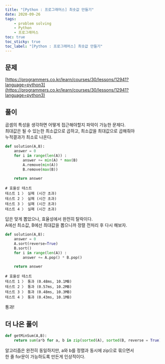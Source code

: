 ```yaml
---
title: "[Python : 프로그래머스] 최솟값 만들기"
date: 2020-09-26
tags:
    - problem solving
    - Python
    - 프로그래머스
toc: true
toc_sticky: true
toc_label: "[Python : 프로그래머스] 최솟값 만들기"
---
```

## 문제
[https://programmers.co.kr/learn/courses/30/lessons/12941?language=python3](https://programmers.co.kr/learn/courses/30/lessons/12941?language=python3)
## 풀이
곱셈의 특성을 생각하면 어떻게 접근해야할지 파악이 가능한 문제다.  
최대값은 될 수 있는한 최소값으로 곱하고, 최소값을 최대값으로 곱해줘야  
누적결과가 최소로 나온다.  
```python
def solution(A,B):
    answer = 0
    for i in range(len(A)) :
        answer += min(A) * max(B)
        A.remove(min(A))
        B.remove(max(B))
        
    return answer
```
```
# 효율성 테스트
테스트 1 〉	실패 (시간 초과)
테스트 2 〉	실패 (시간 초과)
테스트 3 〉	실패 (시간 초과)
테스트 4 〉	실패 (시간 초과)
```
답은 맞게 뽑았으나, 효율성에서 완전히 탈락이다.  
A에선 최소값, B에선 최대값을 뽑으니까 정렬 전처리 후 다시 해보자.  
```python
def solution(A,B):
    answer = 0
    A.sort(reverse=True)
    B.sort()
    for i in range(len(A)) :
        answer += A.pop() * B.pop()
        
    return answer
```
```
# 효율성 테스트
테스트 1 〉	통과 (0.48ms, 10.1MB)
테스트 2 〉	통과 (0.57ms, 10.2MB)
테스트 3 〉	통과 (0.48ms, 10.3MB)
테스트 4 〉	통과 (0.43ms, 10.1MB)
```
통과!

## 더 나은 풀이
```python
def getMinSum(A,B):
    return sum(a*b for a, b in zip(sorted(A), sorted(B, reverse = True)))
```
알고리즘은 완전히 동일하지만, a와 b를 정렬과 동시에 zip으로 묶으면서  
한 줄 for문이 가능하도록 만든게 인상적이다.  